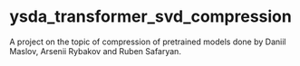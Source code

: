 # ysda_transformer_svd_compression
A project on the topic of compression of pretrained models done by Daniil Maslov, Arsenii Rybakov and Ruben Safaryan.
